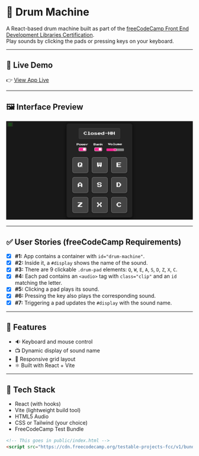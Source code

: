 # 🥁 Drum Machine

A React-based drum machine built as part of the [freeCodeCamp Front End Development Libraries Certification](https://www.freecodecamp.org/learn/front-end-development-libraries/#front-end-development-libraries-projects).  
Play sounds by clicking the pads or pressing keys on your keyboard.

---

## 🔗 Live Demo

👉 [View App Live]([https://your-live-link.com](https://drum-machine-nu-amber.vercel.app/))

---

## 🖼️ Interface Preview

![Drum Machine Interface](./drum-machine-preview.png)

---

## ✅ User Stories (freeCodeCamp Requirements)

- [x] **#1:** App contains a container with `id="drum-machine"`.
- [x] **#2:** Inside it, a `#display` shows the name of the sound.
- [x] **#3:** There are 9 clickable `.drum-pad` elements: `Q`, `W`, `E`, `A`, `S`, `D`, `Z`, `X`, `C`.
- [x] **#4:** Each pad contains an `<audio>` tag with `class="clip"` and an `id` matching the letter.
- [x] **#5:** Clicking a pad plays its sound.
- [x] **#6:** Pressing the key also plays the corresponding sound.
- [x] **#7:** Triggering a pad updates the `#display` with the sound name.

---

## 🧠 Features

- 🔉 Keyboard and mouse control
- 📺 Dynamic display of sound name
- 🎹 Responsive grid layout
- ⚛️ Built with React + Vite

---

## 🧩 Tech Stack

- React (with hooks)
- Vite (lightweight build tool)
- HTML5 Audio
- CSS or Tailwind (your choice)
- FreeCodeCamp Test Bundle

```html
<!-- This goes in public/index.html -->
<script src="https://cdn.freecodecamp.org/testable-projects-fcc/v1/bundle.js"></script>
